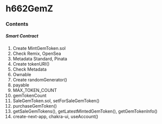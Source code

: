 # h662GemZ

### Contents

##### Smart Contract

1. Create MintGemToken.sol
2. Check Remix, OpenSea
3. Metadata Standard, Pinata
4. Create tokenURI()
5. Check Metadata
6. Ownable
7. Create randomGenerator()
8. payable
9. MAX_TOKEN_COUNT
10. gemTokenCount
11. SaleGemToken.sol, setForSaleGemToken()
12. purchaseGemToken()
13. getSaleGemTokens(), getLatestMintedGemToken(), getGemTokenInfo()
14. create-next-app, chakra-ui, useAccount()
